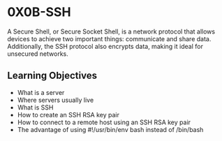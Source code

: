# 0X0B-SSH
A Secure Shell, or Secure Socket Shell, is a network protocol that allows devices to achieve two important things: communicate and share data. Additionally, the SSH protocol also encrypts data, making it ideal for unsecured networks.

## Learning Objectives
* What is a server
* Where servers usually live
* What is SSH
* How to create an SSH RSA key pair
* How to connect to a remote host using an SSH RSA key pair
* The advantage of using #!/usr/bin/env bash instead of /bin/bash

